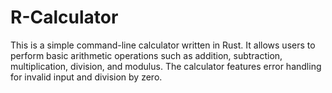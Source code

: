 # R-Calculator
This is a simple command-line calculator written in Rust. It allows users to perform basic arithmetic operations such as addition, subtraction, multiplication, division, and modulus. The calculator features error handling for invalid input and division by zero.
